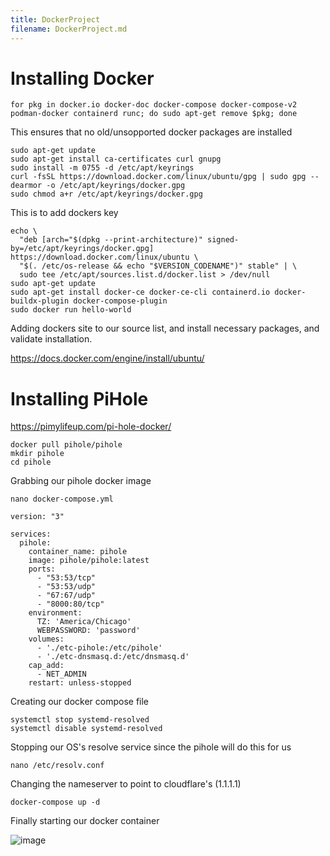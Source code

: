 ```yaml
---
title: DockerProject
filename: DockerProject.md
--- 
```


# Installing Docker

```
for pkg in docker.io docker-doc docker-compose docker-compose-v2 podman-docker containerd runc; do sudo apt-get remove $pkg; done
```
This ensures that no old/unsopported docker packages are installed 

```
sudo apt-get update
sudo apt-get install ca-certificates curl gnupg
sudo install -m 0755 -d /etc/apt/keyrings
curl -fsSL https://download.docker.com/linux/ubuntu/gpg | sudo gpg --dearmor -o /etc/apt/keyrings/docker.gpg
sudo chmod a+r /etc/apt/keyrings/docker.gpg
```

This is to add dockers key

```
echo \
  "deb [arch="$(dpkg --print-architecture)" signed-by=/etc/apt/keyrings/docker.gpg] https://download.docker.com/linux/ubuntu \
  "$(. /etc/os-release && echo "$VERSION_CODENAME")" stable" | \
  sudo tee /etc/apt/sources.list.d/docker.list > /dev/null
sudo apt-get update
sudo apt-get install docker-ce docker-ce-cli containerd.io docker-buildx-plugin docker-compose-plugin
sudo docker run hello-world
```
Adding dockers site to our source list, and install necessary packages, and validate installation.

https://docs.docker.com/engine/install/ubuntu/


# Installing PiHole

https://pimylifeup.com/pi-hole-docker/

```
docker pull pihole/pihole
mkdir pihole
cd pihole
```
Grabbing our pihole docker image

```
nano docker-compose.yml
```
```
version: "3"

services:
  pihole:
    container_name: pihole
    image: pihole/pihole:latest
    ports:
      - "53:53/tcp"
      - "53:53/udp"
      - "67:67/udp"
      - "8000:80/tcp"
    environment:
      TZ: 'America/Chicago'
      WEBPASSWORD: 'password'
    volumes:
      - './etc-pihole:/etc/pihole'
      - './etc-dnsmasq.d:/etc/dnsmasq.d'
    cap_add:
      - NET_ADMIN
    restart: unless-stopped
```

Creating our docker compose file

```
systemctl stop systemd-resolved
systemctl disable systemd-resolved
```
Stopping our OS's resolve service since the pihole will do this for us

```
nano /etc/resolv.conf
```
Changing the nameserver to point to cloudflare's (1.1.1.1)

```
docker-compose up -d
```
Finally starting our docker container

![image](https://github.com/nsr3953/nsr3953.github.io/assets/100631946/c1d2bb54-c411-4bf2-b110-5d3609ecff9f)

